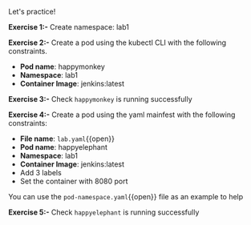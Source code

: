 Let's practice!

**Exercise 1:-** Create namespace: lab1

**Exercise 2:-** Create a pod using the kubectl CLI with the following constraints.

* **Pod name**: happymonkey
* **Namespace**: lab1
* **Container Image**: jenkins:latest

**Exercise 3:-** Check `happymonkey` is running successfully

**Exercise 4:-** Create a pod using the yaml mainfest with the following constraints:

* **File name**: `lab.yaml`{{open}}
* **Pod name**: happyelephant
* **Namespace**: lab1
* **Container Image**: jenkins:latest
* Add 3 labels
* Set the container with 8080 port

You can use the `pod-namespace.yaml`{{open}} file as an example to help

**Exercise 5:-** Check `happyelephant` is running successfully